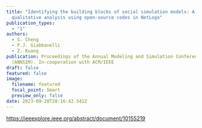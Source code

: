 ```yaml
---
title: "Identifying the building blocks of social simulation models: A
  qualitative analysis using open-source codes in NetLogo"
publication_types:
  - "1"
authors:
  - S. Cheng
  - P.J. Giabbanelli
  - Z. Kuang
publication: Proceedings of the Annual Modeling and Simulation Conference
  (ANNSIM). In-cooperation with ACM/IEEE
draft: false
featured: false
image:
  filename: featured
  focal_point: Smart
  preview_only: false
date: 2023-09-28T20:16:42.541Z
---
```

<https://ieeexplore.ieee.org/abstract/document/10155219>